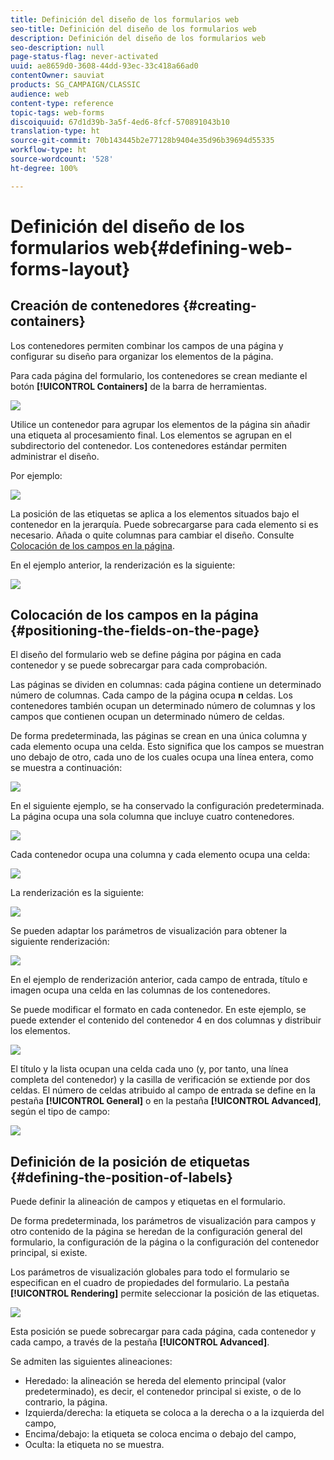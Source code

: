 ```yaml
---
title: Definición del diseño de los formularios web
seo-title: Definición del diseño de los formularios web
description: Definición del diseño de los formularios web
seo-description: null
page-status-flag: never-activated
uuid: ae8659d0-3608-44dd-93ec-33c418a66ad0
contentOwner: sauviat
products: SG_CAMPAIGN/CLASSIC
audience: web
content-type: reference
topic-tags: web-forms
discoiquuid: 67d1d39b-3a5f-4ed6-8fcf-570891043b10
translation-type: ht
source-git-commit: 70b143445b2e77128b9404e35d96b39694d55335
workflow-type: ht
source-wordcount: '528'
ht-degree: 100%

---
```



# Definición del diseño de los formularios web{#defining-web-forms-layout}

## Creación de contenedores {#creating-containers}

Los contenedores permiten combinar los campos de una página y configurar su diseño para organizar los elementos de la página.

Para cada página del formulario, los contenedores se crean mediante el botón **[!UICONTROL Containers]** de la barra de herramientas.

![](assets/s_ncs_admin_survey_containers_add.png)

Utilice un contenedor para agrupar los elementos de la página sin añadir una etiqueta al procesamiento final. Los elementos se agrupan en el subdirectorio del contenedor. Los contenedores estándar permiten administrar el diseño.

Por ejemplo:

![](assets/s_ncs_admin_survey_containers_std_arbo.png)

La posición de las etiquetas se aplica a los elementos situados bajo el contenedor en la jerarquía. Puede sobrecargarse para cada elemento si es necesario. Añada o quite columnas para cambiar el diseño. Consulte [Colocación de los campos en la página](#positioning-the-fields-on-the-page).

En el ejemplo anterior, la renderización es la siguiente:

![](assets/s_ncs_admin_survey_containers_std_ex.png)

## Colocación de los campos en la página {#positioning-the-fields-on-the-page}

El diseño del formulario web se define página por página en cada contenedor y se puede sobrecargar para cada comprobación.

Las páginas se dividen en columnas: cada página contiene un determinado número de columnas. Cada campo de la página ocupa **n** celdas. Los contenedores también ocupan un determinado número de columnas y los campos que contienen ocupan un determinado número de celdas.

De forma predeterminada, las páginas se crean en una única columna y cada elemento ocupa una celda. Esto significa que los campos se muestran uno debajo de otro, cada uno de los cuales ocupa una línea entera, como se muestra a continuación:

![](assets/s_ncs_admin_survey_container_ex.png)

En el siguiente ejemplo, se ha conservado la configuración predeterminada. La página ocupa una sola columna que incluye cuatro contenedores.

![](assets/s_ncs_admin_survey_container_ex0.png)

Cada contenedor ocupa una columna y cada elemento ocupa una celda:

![](assets/s_ncs_admin_survey_container_ex0a.png)

La renderización es la siguiente:

![](assets/s_ncs_admin_survey_container_ex0_rend.png)

Se pueden adaptar los parámetros de visualización para obtener la siguiente renderización:

![](assets/s_ncs_admin_survey_container_ex1_rend.png)

En el ejemplo de renderización anterior, cada campo de entrada, título e imagen ocupa una celda en las columnas de los contenedores.

Se puede modificar el formato en cada contenedor. En este ejemplo, se puede extender el contenido del contenedor 4 en dos columnas y distribuir los elementos.

![](assets/s_ncs_admin_survey_container_ex2_rend.png)

El título y la lista ocupan una celda cada uno (y, por tanto, una línea completa del contenedor) y la casilla de verificación se extiende por dos celdas. El número de celdas atribuido al campo de entrada se define en la pestaña **[!UICONTROL General]** o en la pestaña **[!UICONTROL Advanced]**, según el tipo de campo:

![](assets/s_ncs_admin_survey_container_ex2.png)

## Definición de la posición de etiquetas {#defining-the-position-of-labels}

Puede definir la alineación de campos y etiquetas en el formulario.

De forma predeterminada, los parámetros de visualización para campos y otro contenido de la página se heredan de la configuración general del formulario, la configuración de la página o la configuración del contenedor principal, si existe.

Los parámetros de visualización globales para todo el formulario se especifican en el cuadro de propiedades del formulario. La pestaña **[!UICONTROL Rendering]** permite seleccionar la posición de las etiquetas.

![](assets/s_ncs_admin_survey_label_position.png)

Esta posición se puede sobrecargar para cada página, cada contenedor y cada campo, a través de la pestaña **[!UICONTROL Advanced]**.

Se admiten las siguientes alineaciones:

* Heredado: la alineación se hereda del elemento principal (valor predeterminado), es decir, el contenedor principal si existe, o de lo contrario, la página.
* Izquierda/derecha: la etiqueta se coloca a la derecha o a la izquierda del campo,
* Encima/debajo: la etiqueta se coloca encima o debajo del campo,
* Oculta: la etiqueta no se muestra.

